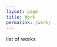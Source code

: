 ```yaml
---
layout: page
title: Work
permalink: /work/
---
```


list of works

[jekyll-organization]: https://github.com/jekyll
